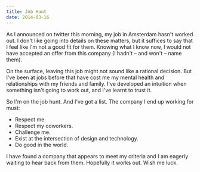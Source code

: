 ```yaml
---
title: Job Hunt
date: 2014-03-16
---
```


As I announced on twitter this morning, my job in Amsterdam hasn't worked out. I don't like going into details on these matters, but it suffices to say that I feel like I'm not a good fit for them. Knowing what I know now, I would not have accepted an offer from this company (I hadn't – and won't – name them).

On the surface, leaving this job might not sound like a rational decision. But I've been at jobs before that have cost me my mental health and relationships with my friends and family. I've developed an intuition when something isn't going to work out, and I've learnt to trust it.

So I'm on the job hunt. And I've got a list. The company I end up working for must:

- Respect me.
- Respect my coworkers.
- Challenge me.
- Exist at the intersection of design and technology.
- Do good in the world.

I have found a company that appears to meet my criteria and I am eagerly waiting to hear back from them. Hopefully it works out. Wish me luck.
